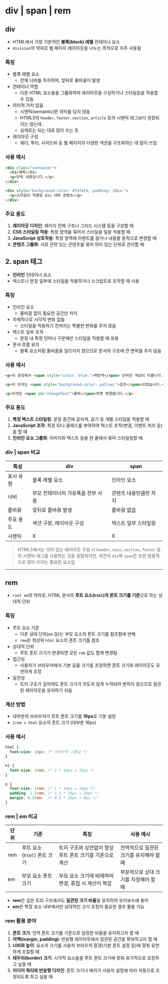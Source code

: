 # div | span | rem



## div

- HTML에서 가장 기본적인 **블록(block) 레벨** 컨테이너 요소
- `division`의 약자로 웹 페이지 레이아웃을 나누는 목적으로 자주 사용됨



### 특징

- 블록 레벨 요소
  - 전체 너비를 차지하며, 앞뒤로 줄바꿈이 발생
- 컨테이너 역할
  - 다른 HTML 요소들을 그룹화하여 레이아웃을 구성하거나 스타일링을 적용할 수 있음
- 의미적 가치 없음
  - 시맨틱(semantic)한 의미를 담지 않음
  - HTML5의 `header`, `footer`, `section`, `article` 등의 시맨틱 태그보다 권장되지는 않는데..
  - 실제로는 되는 대로 많이 쓰는 듯
- 레이아웃 구성
  - 헤더, 푸터, 사이드바 등 웹 페이지의 다양한 섹션을 구조화하는 데 많이 쓰임



### 사용 예시

```html
<div class="container">
  <h1>제목</h1>
  <p>단락 내용입니다.</p>
</div>

<div style="background-color: #f4f4f4; padding: 20px;">
  <p>스타일이 적용된 div 내부 콘텐츠</p>
</div>
```



### 주요 용도

1. **레이아웃 디자인**: 페이지 전체 구조나 그리드 시스템 등을 구성할 때
2. **CSS 스타일링 적용**: 특정 영역을 묶어서 스타일을 일괄 적용할 때
3. **JavaScript 상호작용**: 특정 영역에 이벤트를 걸거나 내용을 동적으로 변경할 때
4. **콘텐츠 그룹화**: 서로 관련 있는 콘텐츠를 묶어 의미 있는 단위로 관리할 때



## 2. span 태그

- **인라인** 컨테이너 요소
- 텍스트나 문장 일부에 스타일을 적용하거나 스크립트로 조작할 때 사용



### 특징

- 인라인 요소
  - 줄바꿈 없이 필요한 공간만 차지
- 자체적으로 시각적 변화 없음
  - 스타일을 적용하기 전까지는 특별한 변화를 주지 않음
- 텍스트 일부 조작
  - 문장 내 특정 단어나 구문에만 스타일을 적용할 때 유용
- 문서 흐름 유지
  - 블록 요소처럼 줄바꿈을 일으키지 않으므로 문서의 구조에 큰 변화를 주지 않음



### 사용 예시

```html
<p>이 문장에서 <span style="color: blue;">파란색</span> 단어만 색상이 다릅니다.</p>

<p>이 단어는 <span style="background-color: yellow;">강조</span>되었습니다.</p>

<p>이것은 <span id="changeText">클릭</span>하면 변경됩니다.</p>
```



### 주요 용도

1. **특정 텍스트 스타일링**: 문장 중간에 글자색, 굵기 등 개별 스타일을 적용할 때
2. **JavaScript 조작**: 특정 ID나 클래스를 부여하여 텍스트 조작(변경, 이벤트 처리 등)을 할 때
3. **인라인 요소 그룹화**: 이미지와 텍스트 등을 한 줄에서 묶어 스타일링할 때



### div | span 비교

| 특성      | div                                | span                   |
| --------- | ---------------------------------- | ---------------------- |
| 표시 유형 | 블록 레벨 요소                     | 인라인 요소            |
| 너비      | 부모 컨테이너의 가로폭을 전부 사용 | 콘텐츠 내용만큼만 차지 |
| 줄바꿈    | 앞뒤로 줄바꿈 발생                 | 줄바꿈 없음            |
| 주요 용도 | 섹션 구분, 레이아웃 구성           | 텍스트 일부 스타일링   |
| 시맨틱    | X                                  | X                      |

> HTML5에서는 의미 있는 레이아웃 구성 시 `header`, `main`, `section`, `footer` 등의 시맨틱 태그를 사용하는 것을 권장하지만, 여전히 `div`와 `span`은 또한 범용적으로 많이 쓰이는 중요한 요소임



---



## rem

- `root em`의 약자로, HTML 문서의 **루트 요소(`html`)의 폰트 크기를 기준**으로 하는 상대적 단위



### 특징

- 루트 요소 기준
  - 다른 상대 단위(`em` 등)는 부모 요소의 폰트 크기를 참조함에 반해
  - `rem`은 최상위 `html` 요소의 폰트 크기를 참조
- 상대적 단위
  - 루트 폰트 크기가 변경되면 모든 `rem` 값도 함께 변경됨
- 접근성
  - 사용자가 브라우저에서 기본 글꼴 크기를 조정하면 폰트 크기와 레이아웃도 유연하게 조정
- 일관성
  - 트리 구조가 깊어져도 폰트 크기가 의도치 않게 누적되어 변하지 않으므로 일관된 레이아웃을 유지하기 쉬움



### 계산 방법

- 대부분의 브라우저가 루트 폰트 크기를 **16px**로 기본 설정
- `1rem = html` 요소의 폰트 크기 (대부분 16px)



### 사용 예시

```css
html {
  font-size: 16px; /* 브라우저 기본값 */
}

h1 {
  font-size: 2rem; /* 2 * 16px = 32px */
}

p {
  font-size: 1rem; /* 1 * 16px = 16px */
  padding: 1.5rem; /* 1.5 * 16px = 24px */
  margin: 0.5rem;  /* 0.5 * 16px = 8px */
}
```



### rem | em 비교

| 단위 | 기준                        | 특징                                                     | 사용 예시                               |
| ---- | --------------------------- | -------------------------------------------------------- | --------------------------------------- |
| rem  | 루트 요소(`html`) 폰트 크기 | 트리 구조와 상관없이 항상 루트 폰트 크기를 기준으로 계산 | 전역적으로 일관된 크기를 유지해야 할 때 |
| em   | 부모 요소 폰트 크기         | 부모 요소 크기에 비례하여 변경, 중첩 시 계산이 복잡      | 부분적으로 상대 크기를 지정해야 할 때   |

- **rem**은 깊은 트리 구조에서도 **일관된 크기 비율**을 유지하여 유지보수에 용이
- **em**은 특정 요소 내부에서만 상대적인 크기 조정이 필요한 경우 활용 가능



### rem 활용 분야

1. **폰트 크기**: 전역 폰트 크기를 기준으로 일정한 비율을 유지하고자 할 때
2. **여백(margin, padding)**: 반응형 레이아웃에서 일관된 공간을 확보하고자 할 때
3. **너비와 높이**: 요소의 크기를 사용자 브라우저 환경(기본 폰트 설정 등)에 맞춰 유연하게 조절할 때
4. **테두리(border) 크기**: 시각적 요소들을 루트 폰트 크기에 맞춰 유기적으로 조정하고 싶을 때
5. **미디어 쿼리와 반응형 디자인**: 폰트 크기나 배치가 사용자 설정에 따라 자동으로 조정되도록 하고 싶을 때
